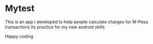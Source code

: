 # Mytest
This is an app i developed to help people calculate charges for M-Pesa transactions
Its practice for my new android skills 

Happy coding
